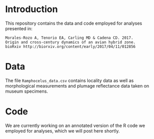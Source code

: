# Introduction

This repository contains the data and code employed for analyses presented in:

    Morales-Rozo A, Tenorio EA, Carling MD & Cadena CD. 2017. 
    Origin and cross-century dynamics of an avian hybrid zone. 
    bioRxiv http://biorxiv.org/content/early/2017/04/11/012856

# Data

The file `Ramphocelus_data.csv` contains locality data as well as morphological measurements and plumage reflectance data taken on museum specimens.

# Code

We are currently working on an annotated version of the R code we employed for analyses, which we will post here shortly.
